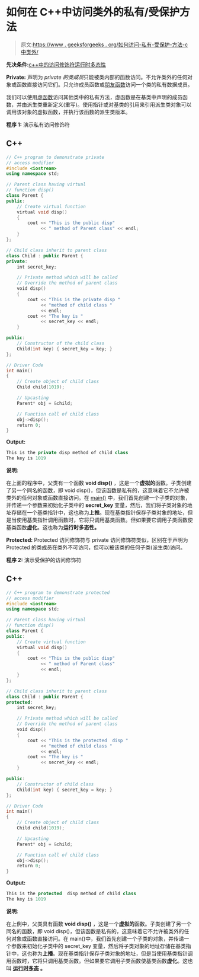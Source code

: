 # 如何在 C++中访问类外的私有/受保护方法

> 原文:[https://www . geeksforgeeks . org/如何访问-私有-受保护-方法-c 中类外/](https://www.geeksforgeeks.org/how-to-access-private-protected-method-outside-a-class-in-c/)

**先决条件:**[c++中的访问修饰符](https://www.geeksforgeeks.org/access-modifiers-in-c/)[运行时多态性](https://www.geeksforgeeks.org/polymorphism-in-c/)

**Private:** 声明为 *private 的类成员*只能被类内部的函数访问。不允许类外的任何对象或函数直接访问它们。只允许成员函数或[朋友函数](https://www.geeksforgeeks.org/friend-class-function-cpp/)访问一个类的私有数据成员。

我们可以使用[虚函数](https://www.geeksforgeeks.org/pure-virtual-functions-and-abstract-classes/)访问其他类中的私有方法，虚函数是在基类中声明的成员函数，并由派生类重新定义(重写)。使用指针或对基类的引用来引用派生类对象可以调用该对象的虚拟函数，并执行该函数的派生类版本。

**程序 1:** 演示私有访问修饰符

## C++

```cpp
// C++ program to demonstrate private
// access modifier
#include <iostream>
using namespace std;

// Parent class having virtual
// function disp()
class Parent {
public:
    // Create virtual function
    virtual void disp()
    {
        cout << "This is the public disp"
             << " method of Parent class" << endl;
    }
};

// Child class inherit to parent class
class Child : public Parent {
private:
    int secret_key;

    // Private method which will be called
    // Override the method of parent class
    void disp()
    {
        cout << "This is the private disp "
             << "method of child class "
             << endl;
        cout << "The key is "
             << secret_key << endl;
    }

public:
    // Constructor of the child class
    Child(int key) { secret_key = key; }
};

// Driver Code
int main()
{
    // Create object of child class
    Child child(1019);

    // Upcasting
    Parent* obj = &child;

    // Function call of child class
    obj->disp();
    return 0;
}
```

**Output:** 

```cpp
This is the private disp method of child class 
The key is 1019
```

**说明**:

在上面的程序中，父类有一个函数 **void disp()** ，这是一个**虚拟的**函数。子类创建了另一个同名的函数，即 void disp()，但该函数是私有的，这意味着它不允许被类外的任何对象或函数直接访问。在 [main()](https://www.geeksforgeeks.org/executing-main-in-c-behind-the-scene/) 中，我们首先创建一个子类的对象，并传递一个参数来初始化子类中的 **secret_key** 变量，然后，我们将子类对象的地址存储在一个基类指针中，这也称为**上推**。现在基类指针保存子类对象的地址，但是当使用基类指针调用函数时，它将只调用基类函数。但如果要它调用子类函数使基类函数**虚化**。这也称为**运行时多态性。**

**Protected:** Protected 访问修饰符与 private 访问修饰符类似，区别在于声明为 Protected 的类成员在类外不可访问，但可以被该类的任何子类(派生类)访问。

**程序 2:** 演示受保护的访问修饰符

## C++

```cpp
// C++ program to demonstrate protected
// access modifier
#include <iostream>
using namespace std;

// Parent class having virtual
// function disp()
class Parent {
public:
    // Create virtual function
    virtual void disp()
    {
        cout << "This is the public disp"
             << " method of Parent class"
             << endl;
    }
};

// Child class inherit to parent class
class Child : public Parent {
protected:
    int secret_key;

    // Private method which will be called
    // Override the method of parent class
    void disp()
    {
        cout << "This is the protected  disp "
             << "method of child class "
             << endl;
        cout << "The key is "
             << secret_key << endl;
    }

public:
    // Constructor of child class
    Child(int key) { secret_key = key; }
};

// Driver Code
int main()
{
    // Create object of child class
    Child child(1019);

    // Upcasting
    Parent* obj = &child;

    // Function call of child class
    obj->disp();
    return 0;
}
```

**Output:** 

```cpp
This is the protected  disp method of child class 
The key is 1019
```

**说明**:

在上例中，父类具有函数 **void disp()** ，这是一个**虚拟的**函数。子类创建了另一个同名的函数，即 void disp()，但该函数是私有的，这意味着它不允许被类外的任何对象或函数直接访问。在 main()中，我们首先创建一个子类的对象，并传递一个参数来初始化子类中的 secret_key 变量，然后将子类对象的地址存储在基类指针中，这也称为**上播**。现在基类指针保存子类对象的地址，但是当使用基类指针调用函数时，它将只调用基类函数。但如果要它调用子类函数使基类函数**虚化**。这也叫 [**运行时多态**](https://www.geeksforgeeks.org/virtual-functions-and-runtime-polymorphism-in-c-set-1-introduction/) **。**